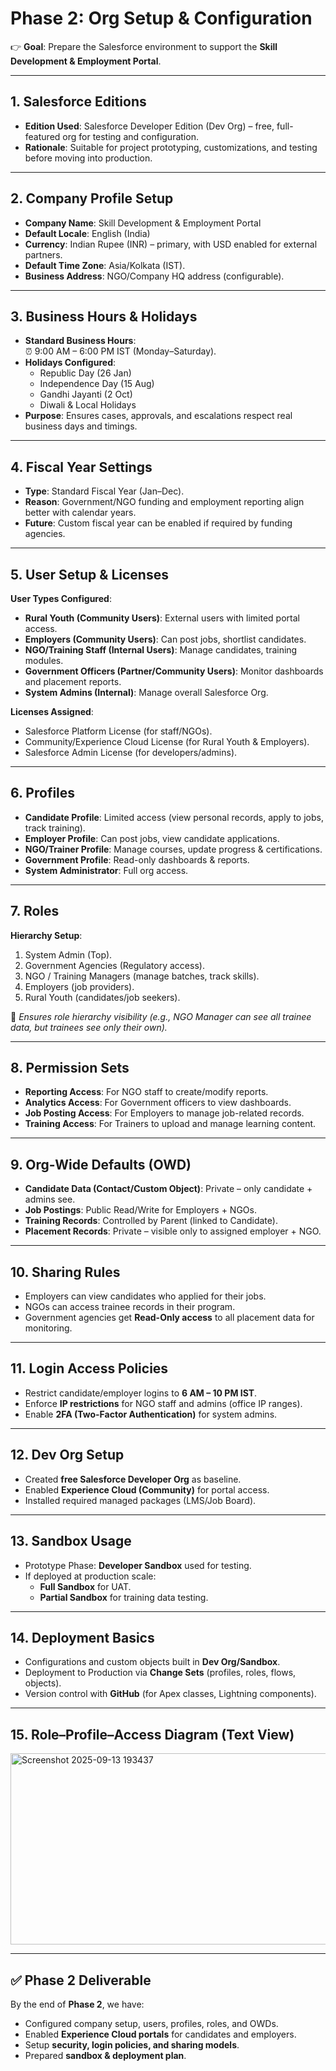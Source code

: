 # Phase 2: Org Setup & Configuration

👉 **Goal**: Prepare the Salesforce environment to support the **Skill Development & Employment Portal**.

---

## 1. Salesforce Editions
- **Edition Used**: Salesforce Developer Edition (Dev Org) – free, full-featured org for testing and configuration.  
- **Rationale**: Suitable for project prototyping, customizations, and testing before moving into production.

---

## 2. Company Profile Setup
- **Company Name**: Skill Development & Employment Portal  
- **Default Locale**: English (India)  
- **Currency**: Indian Rupee (INR) – primary, with USD enabled for external partners.  
- **Default Time Zone**: Asia/Kolkata (IST).  
- **Business Address**: NGO/Company HQ address (configurable).  

---

## 3. Business Hours & Holidays
- **Standard Business Hours**:  
  ⏰ 9:00 AM – 6:00 PM IST (Monday–Saturday).  
- **Holidays Configured**:  
  - Republic Day (26 Jan)  
  - Independence Day (15 Aug)  
  - Gandhi Jayanti (2 Oct)  
  - Diwali & Local Holidays  
- **Purpose**: Ensures cases, approvals, and escalations respect real business days and timings.  

---

## 4. Fiscal Year Settings
- **Type**: Standard Fiscal Year (Jan–Dec).  
- **Reason**: Government/NGO funding and employment reporting align better with calendar years.  
- **Future**: Custom fiscal year can be enabled if required by funding agencies.  

---

## 5. User Setup & Licenses
**User Types Configured**:
- **Rural Youth (Community Users)**: External users with limited portal access.  
- **Employers (Community Users)**: Can post jobs, shortlist candidates.  
- **NGO/Training Staff (Internal Users)**: Manage candidates, training modules.  
- **Government Officers (Partner/Community Users)**: Monitor dashboards and placement reports.  
- **System Admins (Internal)**: Manage overall Salesforce Org.  

**Licenses Assigned**:
- Salesforce Platform License (for staff/NGOs).  
- Community/Experience Cloud License (for Rural Youth & Employers).  
- Salesforce Admin License (for developers/admins).  

---

## 6. Profiles
- **Candidate Profile**: Limited access (view personal records, apply to jobs, track training).  
- **Employer Profile**: Can post jobs, view candidate applications.  
- **NGO/Trainer Profile**: Manage courses, update progress & certifications.  
- **Government Profile**: Read-only dashboards & reports.  
- **System Administrator**: Full org access.  

---

## 7. Roles
**Hierarchy Setup**:
1. System Admin (Top).  
2. Government Agencies (Regulatory access).  
3. NGO / Training Managers (manage batches, track skills).  
4. Employers (job providers).  
5. Rural Youth (candidates/job seekers).  

📌 *Ensures role hierarchy visibility (e.g., NGO Manager can see all trainee data, but trainees see only their own).*  

---

## 8. Permission Sets
- **Reporting Access**: For NGO staff to create/modify reports.  
- **Analytics Access**: For Government officers to view dashboards.  
- **Job Posting Access**: For Employers to manage job-related records.  
- **Training Access**: For Trainers to upload and manage learning content.  

---

## 9. Org-Wide Defaults (OWD)
- **Candidate Data (Contact/Custom Object)**: Private – only candidate + admins see.  
- **Job Postings**: Public Read/Write for Employers + NGOs.  
- **Training Records**: Controlled by Parent (linked to Candidate).  
- **Placement Records**: Private – visible only to assigned employer + NGO.  

---

## 10. Sharing Rules
- Employers can view candidates who applied for their jobs.  
- NGOs can access trainee records in their program.  
- Government agencies get **Read-Only access** to all placement data for monitoring.  

---

## 11. Login Access Policies
- Restrict candidate/employer logins to **6 AM – 10 PM IST**.  
- Enforce **IP restrictions** for NGO staff and admins (office IP ranges).  
- Enable **2FA (Two-Factor Authentication)** for system admins.  

---

## 12. Dev Org Setup
- Created **free Salesforce Developer Org** as baseline.  
- Enabled **Experience Cloud (Community)** for portal access.  
- Installed required managed packages (LMS/Job Board).  

---

## 13. Sandbox Usage
- Prototype Phase: **Developer Sandbox** used for testing.  
- If deployed at production scale:  
  - **Full Sandbox** for UAT.  
  - **Partial Sandbox** for training data testing.  

---

## 14. Deployment Basics
- Configurations and custom objects built in **Dev Org/Sandbox**.  
- Deployment to Production via **Change Sets** (profiles, roles, flows, objects).  
- Version control with **GitHub** (for Apex classes, Lightning components).  

---

## 15. Role–Profile–Access Diagram (Text View)


<img width="531" height="306" alt="Screenshot 2025-09-13 193437" src="https://github.com/user-attachments/assets/f14f2f0b-d5d0-4982-bc5d-e5369a9ef0d6" />


---

## ✅ Phase 2 Deliverable
By the end of **Phase 2**, we have:  
- Configured company setup, users, profiles, roles, and OWDs.  
- Enabled **Experience Cloud portals** for candidates and employers.  
- Setup **security, login policies, and sharing models**.  
- Prepared **sandbox & deployment plan**.  






